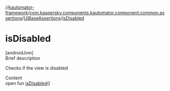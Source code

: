 //[kautomator-framework](../../index.md)/[com.kaspersky.components.kautomator.component.common.assertions](../index.md)/[UiBaseAssertions](index.md)/[isDisabled](is-disabled.md)



# isDisabled  
[androidJvm]  
Brief description  


Checks if the view is disabled

  
Content  
open fun [isDisabled](is-disabled.md)()  



